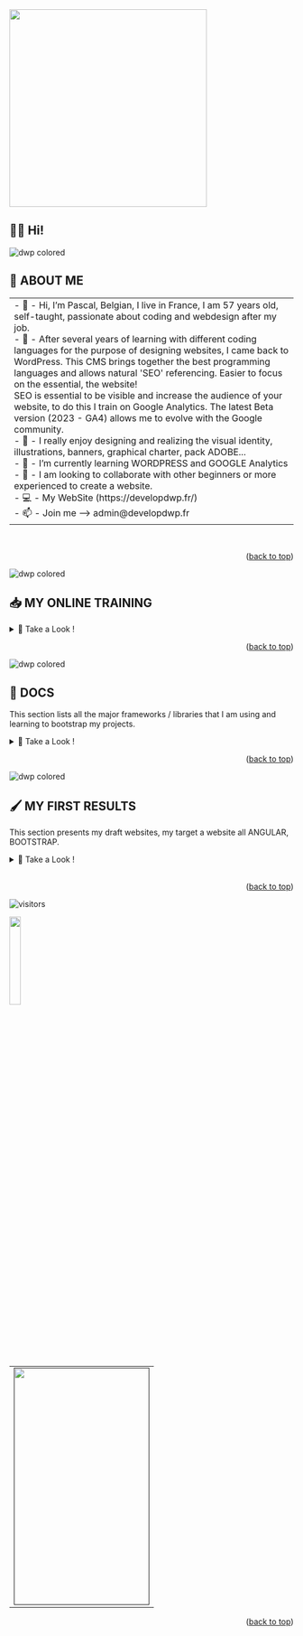 

  <tr>
    <td>
      <a href="https://github.com/developdwp">
        <img src="https://user-images.githubusercontent.com/64360591/150687119-089a10a5-cc5a-459a-ad9e-75d192d5765f.svg" align="center" width="350">
      </a>
    </td>
  </tr>

<br>


## 🙋‍♂️ Hi!


<!-- ***************************************************************************************** -->
![dwp colored](https://user-images.githubusercontent.com/64360591/150681284-e6ee91f9-efb7-4bea-9e2d-6011b1f3e52d.svg)


## 👋 ABOUT ME


<table>
  <tr>
    <td>
        - 👋  - Hi, I’m Pascal, Belgian, I live in France, I am 57 years old, self-taught, passionate about coding and webdesign after my job. <br>
        - 👀  - After several years of learning with different coding languages for the purpose of designing websites, I came back to WordPress. This CMS 		brings together the best programming languages and allows natural 'SEO' referencing.
	      Easier to focus on the essential, the website!<br>
	     SEO is essential to be visible and increase the audience of your website, to do this I train on Google Analytics. The latest Beta version 			(2023 - GA4) allows me to evolve with the Google community.<br>
        - 🧡  - I really enjoy designing and realizing the visual identity, illustrations, banners, graphical charter, pack ADOBE...<br>
        - 🌱  - I’m currently learning WORDPRESS and GOOGLE Analytics<br>
        - 💞️  - I am looking to collaborate with other beginners or more experienced to create a website.<br>
	- 💻  - My WebSite (https://developdwp.fr/)<br>
        - 📫  - Join me --> admin@developdwp.fr<br>
    </td>
  </tr>
</table>

<br>
<p align="right">(<a href="#top">back to top</a>)</p>



<!-- ***************************************************************************************** -->
![dwp colored](https://user-images.githubusercontent.com/64360591/150681291-44f8c022-e859-4f47-a57b-440201fb6c3a.svg)


## 📥 MY ONLINE TRAINING

<details>
<summary>📖 Take a Look !</summary>
<br />

  * [Formation complète développeur Front-End](https://www.udemy.com/course/formation-complete-developpeur-front-end/)
  * [Formation Complète Développeur Web](https://www.udemy.com/course/formation-developpeur-web/)
  * [React de A à Z (Hooks, Redux, Contexte inclus)](https://www.udemy.com/course/react-formation-complete/)
  * [Coder 10 projets avec React](https://www.udemy.com/course/coder-10-projets-avec-react/)
  * [JavaScript : la formation ULTIME](https://www.udemy.com/course/javascript-la-formation-ultime/)
  * [Python pour les débutants](https://www.udemy.com/course/formation-complete-python/)
  * [Python & Django - Formation Développeur Web](https://www.udemy.com/course/python-django-formation-developpeur-web-full-stack/?src=sac&kw=python+%26+django)
  * [Django & Python | Maitrisez le développement web](https://www.udemy.com/course/django-2-python-maitrisez-le-developpement-web/)
  

</details>

<p align="right">(<a href="#top">back to top</a>)</p>



<!-- ***************************************************************************************** -->
![dwp colored](https://user-images.githubusercontent.com/64360591/150681291-44f8c022-e859-4f47-a57b-440201fb6c3a.svg)

## 🔧 DOCS

   This section lists all the major frameworks / libraries that I am using and learning to bootstrap my projects.

<details>
<summary>📖 Take a Look !</summary>
<br />
	
   * [HTML](https://developer.mozilla.org/fr/docs/Web/HTML)
   * [BOOTSTRAP](https://getbootstrap.com)
   * [CSS](https://www.w3schools.com/css/)
   * [NEXT.JS](https://nextjs.org/)
   * [REACT.JS](https://reactjs.org/)
   * [ANGULAR](https://angular.io/guide/what-is-angular/)
   * [WORDPRESS](https://wordpress.com/free/)
   * [GOOGLE ANALYTICS](https://datastudio.withgoogle.com/?_ga=2.110157190.2097774312.1641201927-364289768.1641201927&gclid=Cj0KCQjw1ZeUBhDyARIsAOzAqQIhrZUPjKM2MUeAU2DKcCsYSJEf9DXU0DwCT1paA062kRPVHaWOn8gaAs8eEALw_wcB&gclsrc=aw.ds)

	
</details>

<p align="right">(<a href="#top">back to top</a>)</p>


<!-- ***************************************************************************************** -->
![dwp colored](https://user-images.githubusercontent.com/64360591/150681291-44f8c022-e859-4f47-a57b-440201fb6c3a.svg)

## 🖌 MY FIRST RESULTS

   This section presents my draft websites, my target a website all ANGULAR, BOOTSTRAP.
<details>
<summary>📖 Take a Look !</summary>
<br />

   *  [My WebSite](https://developdwp.fr/)
   *  [Blog-cuisine](https://developdwp.github.io/dwp_blogcuisine/)
   * [qr-generator](https://developdwp.github.io/qr-generator/)
   * [CV-1](https://developdwp.github.io/dwp_cv1/)
   * [Cuisine de Carine 38](https://developdwp.github.io/dwp_cook/)
   * [Industrialisateur Processus de marquages produits / Web Designer](https://developdwp.github.io/dwp_markingtechno/)
   * [Site Vitrine](https://developdwp.fr/)
	

</details>
<br>
<p align="right">(<a href="#top">back to top</a>)</p>


<!-- ***************************************************************************************** -->

<!-- ***************************************************************************************** -->
![visitors](https://visitor-badge.glitch.me/badge?page_id=YasPHP.visitor-badge)
  
  <img src="https://media.giphy.com/media/jpVnC65DmYeyRL4LHS/giphy.gif" width="20%">
  
<!-- ***************************************************************************************** -->

<table>
  <tr>
    <td>
      <a href="">
        <img src="https://user-images.githubusercontent.com/64360591/149618397-4fa2dda4-3d55-4f48-a4e5-e9a8cf89b58f.png" align="center"
        alt="" width="240" height="420">
      </a>
    </td>
  </tr>
</table>
  


<p align="right">(<a href="#top">back to top</a>)</p>

<!-- ***************************************************************************************** -->

<br>

<!--- ✨  ✨ --->


